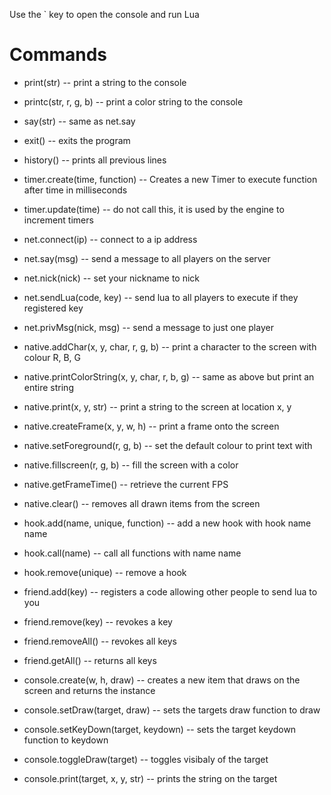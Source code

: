 Use the ` key to open the console and run Lua

Commands
===============

* print(str) -- print a string to the console
* printc(str, r, g, b) -- print a color string to the console
* say(str) -- same as net.say
* exit() -- exits the program
* history() -- prints all previous lines

* timer.create(time, function) -- Creates a new Timer to execute function after time in milliseconds
* timer.update(time) -- do not call this, it is used by the engine to increment timers

* net.connect(ip) -- connect to a ip address
* net.say(msg) -- send a message to all players on the server
* net.nick(nick) -- set your nickname to nick
* net.sendLua(code, key) -- send lua to all players to execute if they registered key
* net.privMsg(nick, msg) -- send a message to just one player

* native.addChar(x, y, char, r, g, b) -- print a character to the screen with colour R, B, G
* native.printColorString(x, y, char, r, b, g) -- same as above but print an entire string
* native.print(x, y, str) -- print a string to the screen at location x, y
* native.createFrame(x, y, w, h) -- print a frame onto the screen
* native.setForeground(r, g, b) -- set the default colour to print text with
* native.fillscreen(r, g, b) -- fill the screen with a color
* native.getFrameTime() -- retrieve the current FPS
* native.clear() -- removes all drawn items from the screen

* hook.add(name, unique, function) -- add a new hook with hook name name
* hook.call(name) -- call all functions with name name
* hook.remove(unique) -- remove a hook

* friend.add(key) -- registers a code allowing other people to send lua to you
* friend.remove(key) -- revokes a key
* friend.removeAll() -- revokes all keys
* friend.getAll() -- returns all keys

* console.create(w, h, draw) -- creates a new item that draws on the screen and returns the instance
* console.setDraw(target, draw) -- sets the targets draw function to draw
* console.setKeyDown(target, keydown) -- sets the target keydown function to keydown
* console.toggleDraw(target) -- toggles visibaly of the target
* console.print(target, x, y, str) -- prints the string on the target
